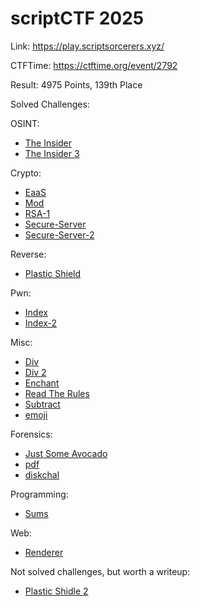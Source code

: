 # scriptCTF 2025

Link: <https://play.scriptsorcerers.xyz/>

CTFTime: <https://ctftime.org/event/2792>

Result: 4975 Points, 139th Place

Solved Challenges:

OSINT:

- [The Insider](./the-insider.md)
- [The Insider 3](./the-insider-3.md)

Crypto:

- [EaaS](./eaas.md)
- [Mod](./mod.md)
- [RSA-1](./rsa-1.md)
- [Secure-Server](./secure-server.md)
- [Secure-Server-2](./secure-server-2.md)

Reverse:

- [Plastic Shield](./plastic-shield.md)

Pwn:

- [Index](./index.md)
- [Index-2](./index-2.md)

Misc:

- [Div](./div.md)
- [Div 2](./div2.md)
- [Enchant](./enchant.md)
- [Read The Rules](./read-the-rules.md)
- [Subtract](./subtract.md)
- [emoji](./emoji.md)

Forensics:

- [Just Some Avocado](./just-some-avocado.md)
- [pdf](./pdf.md)
- [diskchal](./diskchal.md)

Programming:

- [Sums](./sums.md)

Web:

- [Renderer](./renderer.md)

Not solved challenges, but worth a writeup:

- [Plastic Shidle 2](./plastic-shield-2.md)
